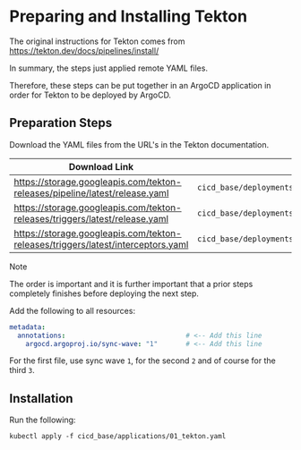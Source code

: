 # Preparing and Installing Tekton

The original instructions for Tekton comes from https://tekton.dev/docs/pipelines/install/

In summary, the steps just applied remote YAML files.

Therefore, these steps can be put together in an ArgoCD application in order for Tekton to be deployed by ArgoCD.

## Preparation Steps

Download the YAML files from the URL's in the Tekton documentation.

| Download Link                                                                    | Target File                                                         |
|----------------------------------------------------------------------------------|---------------------------------------------------------------------|
| https://storage.googleapis.com/tekton-releases/pipeline/latest/release.yaml      | `cicd_base/deployments/tekton/01_tekton_pipeline.yaml`              |
| https://storage.googleapis.com/tekton-releases/triggers/latest/release.yaml      | `cicd_base/deployments/tekton/02_tekton_triggers.yaml`              |
| https://storage.googleapis.com/tekton-releases/triggers/latest/interceptors.yaml | `cicd_base/deployments/tekton/03_tekton_triggets_interceptors.yaml` |

> [!NOTE]
> The order is important and it is further important that a prior steps completely finishes before deploying the next step.

Add the following to all resources:

```yaml
metadata:
  annotations:                              # <-- Add this line
    argocd.argoproj.io/sync-wave: "1"       # <-- Add this line
```

For the first file, use sync wave `1`, for the second `2` and of course for the third `3`.

## Installation

Run the following:

```shell
kubectl apply -f cicd_base/applications/01_tekton.yaml
```

